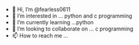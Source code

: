 - 👋 Hi, I’m @fearless0611
- 👀 I’m interested in ... python and c programming
- 🌱 I’m currently learning ...python
- 💞️ I’m looking to collaborate on ... c programming
- 📫 How to reach me ...

<!---
fearless0611/fearless0611 is a ✨ special ✨ repository because its `README.md` (this file) appears on your GitHub profile.
You can click the Preview link to take a look at your changes.
--->
